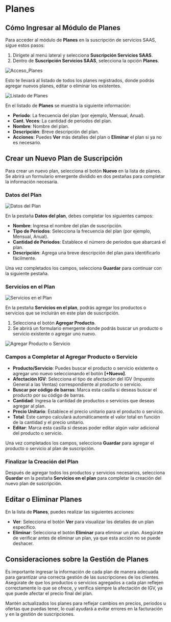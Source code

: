# Planes

## Cómo Ingresar al Módulo de Planes

Para acceder al módulo de **Planes** en la suscripción de servicios SAAS, sigue estos pasos:
1. Dirígete al menú lateral y selecciona **Suscripción Servicios SAAS**.
2. Dentro de **Suscripción Servicios SAAS**, selecciona la opción **Planes**.

![Acceso_Planes](img/Acceso_Planes.jpg)

Esto te llevará al listado de todos los planes registrados, donde podrás agregar nuevos planes, editar o eliminar los existentes.

![Listado de Planes](img/Listado_Planes.jpg)

En el listado de **Planes** se muestra la siguiente información:
- **Periodo**: La frecuencia del plan (por ejemplo, Mensual, Anual).
- **Cant. Veces**: La cantidad de periodos del plan.
- **Nombre**: Nombre del plan.
- **Descripción**: Breve descripción del plan.
- **Acciones**: Puedes **Ver** más detalles del plan o **Eliminar** el plan si ya no es necesario.

## Crear un Nuevo Plan de Suscripción

Para crear un nuevo plan, selecciona el botón **Nuevo** en la lista de planes. Se abrirá un formulario emergente dividido en dos pestañas para completar la información necesaria.

### Datos del Plan

![Datos del Plan](img/Datos_Plan.jpg)

En la pestaña **Datos del plan**, debes completar los siguientes campos:
- **Nombre**: Ingresa el nombre del plan de suscripción.
- **Tipo de Periodos**: Selecciona la frecuencia del plan (por ejemplo, Mensual, Anual).
- **Cantidad de Periodos**: Establece el número de periodos que abarcará el plan.
- **Descripción**: Agrega una breve descripción del plan para identificarlo fácilmente.

Una vez completados los campos, selecciona **Guardar** para continuar con la siguiente pestaña.

### Servicios en el Plan

![Servicios en el Plan](img/Servicios_Del_Plan.jpg)

En la pestaña **Servicios en el plan**, podrás agregar los productos o servicios que se incluirán en este plan de suscripción.

1. Selecciona el botón **Agregar Producto**.
2. Se abrirá un formulario emergente donde podrás buscar un producto o servicio existente o agregar uno nuevo.

![Agregar Producto o Servicio](img/Agregar_Productos.jpg)

### Campos a Completar al Agregar Producto o Servicio
- **Producto/Servicio**: Puedes buscar el producto o servicio existente o agregar uno nuevo seleccionando el botón **[+Nuevo]**.
- **Afectación IGV**: Selecciona el tipo de afectación del IGV (Impuesto General a las Ventas) correspondiente al producto o servicio.
- **Buscar por código de barras**: Marca esta casilla si deseas buscar el producto por su código de barras.
- **Cantidad**: Ingresa la cantidad de productos o servicios que deseas agregar al plan.
- **Precio Unitario**: Establece el precio unitario para el producto o servicio.
- **Total**: Este campo calculará automáticamente el valor total en función de la cantidad y el precio unitario.
- **Editar**: Marca esta casilla si deseas poder editar algún valor adicional del producto o servicio.

Una vez completados los campos, selecciona **Guardar** para agregar el producto o servicio al plan de suscripción.

### Finalizar la Creación del Plan

Después de agregar todos los productos y servicios necesarios, selecciona **Guardar** en la pestaña **Servicios en el plan** para completar la creación del nuevo plan de suscripción.

## Editar o Eliminar Planes

En la lista de **Planes**, puedes realizar las siguientes acciones:
- **Ver**: Selecciona el botón **Ver** para visualizar los detalles de un plan específico.
- **Eliminar**: Selecciona el botón **Eliminar** para eliminar un plan. Asegúrate de verificar antes de eliminar un plan, ya que esta acción no se puede deshacer.

## Consideraciones sobre la Gestión de Planes
Es importante ingresar la información de cada plan de manera adecuada para garantizar una correcta gestión de las suscripciones de los clientes. Asegúrate de que los productos o servicios agregados a cada plan reflejen correctamente lo que se ofrece, y verifica siempre la afectación de IGV, ya que puede afectar el precio final del plan.

Mantén actualizados los planes para reflejar cambios en precios, periodos u ofertas que puedas tener, lo cual ayudará a evitar errores en la facturación y en la gestión de suscripciones.

